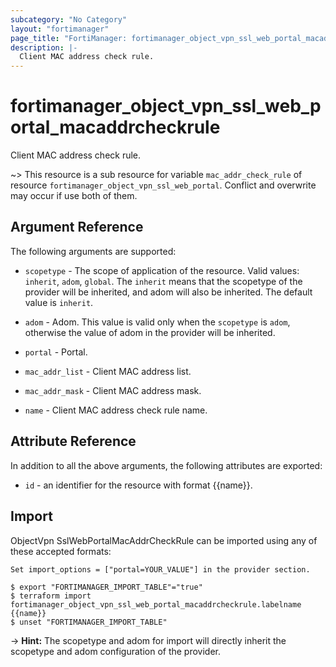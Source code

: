 ```yaml
---
subcategory: "No Category"
layout: "fortimanager"
page_title: "FortiManager: fortimanager_object_vpn_ssl_web_portal_macaddrcheckrule"
description: |-
  Client MAC address check rule.
---
```


# fortimanager_object_vpn_ssl_web_portal_macaddrcheckrule
Client MAC address check rule.

~> This resource is a sub resource for variable `mac_addr_check_rule` of resource `fortimanager_object_vpn_ssl_web_portal`. Conflict and overwrite may occur if use both of them.



## Argument Reference


The following arguments are supported:

* `scopetype` - The scope of application of the resource. Valid values: `inherit`, `adom`, `global`. The `inherit` means that the scopetype of the provider will be inherited, and adom will also be inherited. The default value is `inherit`.
* `adom` - Adom. This value is valid only when the `scopetype` is `adom`, otherwise the value of adom in the provider will be inherited.
* `portal` - Portal.

* `mac_addr_list` - Client MAC address list.
* `mac_addr_mask` - Client MAC address mask.
* `name` - Client MAC address check rule name.


## Attribute Reference

In addition to all the above arguments, the following attributes are exported:
* `id` - an identifier for the resource with format {{name}}.

## Import

ObjectVpn SslWebPortalMacAddrCheckRule can be imported using any of these accepted formats:
```
Set import_options = ["portal=YOUR_VALUE"] in the provider section.

$ export "FORTIMANAGER_IMPORT_TABLE"="true"
$ terraform import fortimanager_object_vpn_ssl_web_portal_macaddrcheckrule.labelname {{name}}
$ unset "FORTIMANAGER_IMPORT_TABLE"
```
-> **Hint:** The scopetype and adom for import will directly inherit the scopetype and adom configuration of the provider.
